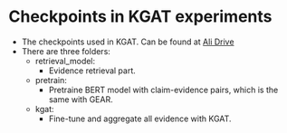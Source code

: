 # Checkpoints in KGAT experiments
* The checkpoints used in KGAT. Can be found at [Ali Drive](https://thunlp.oss-cn-qingdao.aliyuncs.com/KernelGAT/FEVER/KernelGAT.zip)
* There are three folders:
    * retrieval_model:
        * Evidence retrieval part.
    * pretrain:
        * Pretraine BERT model with claim-evidence pairs, which is the same with GEAR.
    * kgat:
        * Fine-tune and aggregate all evidence with KGAT.
